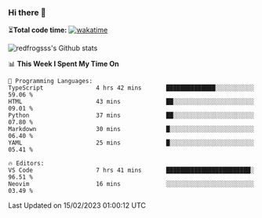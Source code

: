 ### Hi there 👋

⏳**Total code time:** [![wakatime](https://wakatime.com/badge/user/2cbd8003-b8b8-4565-92d7-ad9c23ff1846.svg)](https://wakatime.com/@2cbd8003-b8b8-4565-92d7-ad9c23ff1846)

<img src="https://github-readme-stats.vercel.app/api?username=redfrogsss&show_icons=true" alt="redfrogsss's Github stats"></img>

<!--START_SECTION:waka-->
📊 **This Week I Spent My Time On** 

```text
💬 Programming Languages: 
TypeScript               4 hrs 42 mins       ██████████████░░░░░░░░░░░   59.06 % 
HTML                     43 mins             ██░░░░░░░░░░░░░░░░░░░░░░░   09.01 % 
Python                   37 mins             ██░░░░░░░░░░░░░░░░░░░░░░░   07.80 % 
Markdown                 30 mins             █░░░░░░░░░░░░░░░░░░░░░░░░   06.40 % 
YAML                     25 mins             █░░░░░░░░░░░░░░░░░░░░░░░░   05.41 % 

🔥 Editors: 
VS Code                  7 hrs 41 mins       ████████████████████████░   96.51 % 
Neovim                   16 mins             ░░░░░░░░░░░░░░░░░░░░░░░░░   03.49 % 

```


 Last Updated on 15/02/2023 01:00:12 UTC
<!--END_SECTION:waka-->
